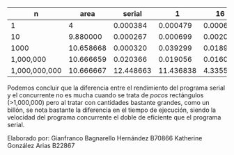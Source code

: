 | n | area | serial | 1  | 16 | 32 | 64 |
|---|---|---|---|---|---|---|
| 1  | 4 | 0.000384 | 0.000479  | 0.000614  | 0.000443 | 0.000094 |
| 10  | 9.880000  |  0.000267 | 0.000699  | 0.002039 | 0.001795 | 0.002113  |
| 1000  | 10.658668 | 0.000320 |  0.039299 | 0.018907 | 0.000767  | 0.000094  |
| 1,000,000 | 10.666659  | 0.020366 |  0.019056 | 0.016053  | 0.006618 |  0.013558 |
| 1,000,000,000 | 10.666667  | 12.448663 | 11.436838  |  4.335590 | 4.055215 | 3.892265 |

Podemos concluir que la diferencia entre el rendimiento del programa serial y el concurrente no es mucha cuando se trata de _pocos_ rectángulos (>1,000,000)
pero al tratar con cantidades bastante grandes, como un billón, se nota bastante la diferencia en el tiempo de ejecución, siendo la velocidad del programa concurrente el doble de eficiente que el programa serial.

Elaborado por:
Gianfranco Bagnarello Hernández B70866
Katherine González Arias B22867
